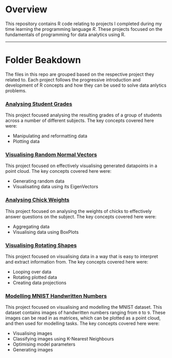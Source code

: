 # Overview
This repository contains R code relating to projects I completed during my time learning the programming language *R*.
These projects focused on the fundamentals of programming for data analytics using R.

---
# Folder Beakdown
The files in this repo are grouped based on the respective project they related to.
Each project follows the progressive introduction and development of R concepts and how they can be used to solve data anlytics problems.

### [Analysing Student Grades](01__Analysing_Student_Grades)
This project focused analysing the resulting grades of a group of students across a number of different subjects.
The key concepts covered here were:
- Manipulating and reformatting data
- Plotting data

### [Visualising Random Normal Vectors](02__Visualising_Random_Normal_Vectors)
This project focused on effectively visualising generated datapoints in a point cloud.
The key concepts covered here were:
- Generating random data
- Visualisating data using its EigenVectors

### [Analysing Chick Weights](03__Analysing_Chick_Weights)
This project focused on analysing the weights of chicks to effectively answer questions on the subject.
The key concepts covered here were:
- Aggregating data
- Visualising data using BoxPlots

### [Visualising Rotating Shapes](04__Visualising_Rotating_Shapes)
This project focused on visualising data in a way that is easy to interpret and extract information from.
The key concepts covered here were:
- Looping over data
- Rotating plotted data
- Creating data projections 

### [Modelling MNIST Handwritten Numbers](05__Modelling_MNIST_Handwritten_Numbers)
This project focused on visualising and modelling the MNIST dataset.
This dataset contains images of handwritten numbers ranging from `0` to `9`.
These images can be read in as matrices, which can be plotted as a point cloud, and then used for modelling tasks.
The key concepts covered here were:
- Visualising images
- Classifying images using K-Nearest Neighbours
- Optimising model parameters
- Generating images
